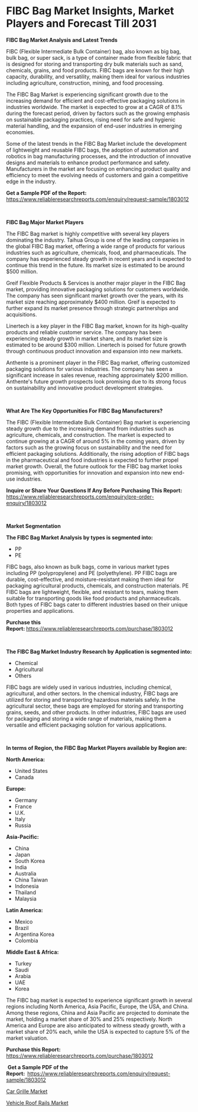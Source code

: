 <p><h1>FIBC Bag Market Insights, Market Players and Forecast Till 2031</h1></p><p><strong>FIBC Bag Market Analysis and Latest Trends</strong></p>
<p><p>FIBC (Flexible Intermediate Bulk Container) bag, also known as big bag, bulk bag, or super sack, is a type of container made from flexible fabric that is designed for storing and transporting dry bulk materials such as sand, chemicals, grains, and food products. FIBC bags are known for their high capacity, durability, and versatility, making them ideal for various industries including agriculture, construction, mining, and food processing.</p><p>The FIBC Bag Market is experiencing significant growth due to the increasing demand for efficient and cost-effective packaging solutions in industries worldwide. The market is expected to grow at a CAGR of 8.1% during the forecast period, driven by factors such as the growing emphasis on sustainable packaging practices, rising need for safe and hygienic material handling, and the expansion of end-user industries in emerging economies.</p><p>Some of the latest trends in the FIBC Bag Market include the development of lightweight and reusable FIBC bags, the adoption of automation and robotics in bag manufacturing processes, and the introduction of innovative designs and materials to enhance product performance and safety. Manufacturers in the market are focusing on enhancing product quality and efficiency to meet the evolving needs of customers and gain a competitive edge in the industry.</p></p>
<p><strong>Get a Sample PDF of the Report:&nbsp;</strong> <a href="https://www.reliableresearchreports.com/enquiry/request-sample/1803012">https://www.reliableresearchreports.com/enquiry/request-sample/1803012</a></p>
<p>&nbsp;</p>
<p><strong>FIBC Bag Major Market Players</strong></p>
<p><p>The FIBC Bag market is highly competitive with several key players dominating the industry. Taihua Group is one of the leading companies in the global FIBC Bag market, offering a wide range of products for various industries such as agriculture, chemicals, food, and pharmaceuticals. The company has experienced steady growth in recent years and is expected to continue this trend in the future. Its market size is estimated to be around $500 million.</p><p>Greif Flexible Products & Services is another major player in the FIBC Bag market, providing innovative packaging solutions for customers worldwide. The company has seen significant market growth over the years, with its market size reaching approximately $400 million. Greif is expected to further expand its market presence through strategic partnerships and acquisitions.</p><p>Linertech is a key player in the FIBC Bag market, known for its high-quality products and reliable customer service. The company has been experiencing steady growth in market share, and its market size is estimated to be around $300 million. Linertech is poised for future growth through continuous product innovation and expansion into new markets.</p><p>Anthente is a prominent player in the FIBC Bag market, offering customized packaging solutions for various industries. The company has seen a significant increase in sales revenue, reaching approximately $200 million. Anthente's future growth prospects look promising due to its strong focus on sustainability and innovative product development strategies.</p></p>
<p>&nbsp;</p>
<p><strong>What Are The Key Opportunities For FIBC Bag Manufacturers?</strong></p>
<p><p>The FIBC (Flexible Intermediate Bulk Container) Bag market is experiencing steady growth due to the increasing demand from industries such as agriculture, chemicals, and construction. The market is expected to continue growing at a CAGR of around 5% in the coming years, driven by factors such as the growing focus on sustainability and the need for efficient packaging solutions. Additionally, the rising adoption of FIBC bags in the pharmaceutical and food industries is expected to further propel market growth. Overall, the future outlook for the FIBC bag market looks promising, with opportunities for innovation and expansion into new end-use industries.</p></p>
<p><strong>Inquire or Share Your Questions If Any Before Purchasing This Report:</strong> <a href="https://www.reliableresearchreports.com/enquiry/pre-order-enquiry/1803012">https://www.reliableresearchreports.com/enquiry/pre-order-enquiry/1803012</a></p>
<p>&nbsp;</p>
<p><strong>Market Segmentation</strong></p>
<p><strong>The FIBC Bag Market Analysis by types is segmented into:</strong></p>
<p><ul><li>PP</li><li>PE</li></ul></p>
<p><p>FIBC bags, also known as bulk bags, come in various market types including PP (polypropylene) and PE (polyethylene). PP FIBC bags are durable, cost-effective, and moisture-resistant making them ideal for packaging agricultural products, chemicals, and construction materials. PE FIBC bags are lightweight, flexible, and resistant to tears, making them suitable for transporting goods like food products and pharmaceuticals. Both types of FIBC bags cater to different industries based on their unique properties and applications.</p></p>
<p><strong>Purchase this Report:&nbsp;</strong><a href="https://www.reliableresearchreports.com/purchase/1803012">https://www.reliableresearchreports.com/purchase/1803012</a></p>
<p>&nbsp;</p>
<p><strong>The FIBC Bag Market Industry Research by Application is segmented into:</strong></p>
<p><ul><li>Chemical</li><li>Agricultural</li><li>Others</li></ul></p>
<p><p>FIBC bags are widely used in various industries, including chemical, agricultural, and other sectors. In the chemical industry, FIBC bags are utilized for storing and transporting hazardous materials safely. In the agricultural sector, these bags are employed for storing and transporting grains, seeds, and other products. In other industries, FIBC bags are used for packaging and storing a wide range of materials, making them a versatile and efficient packaging solution for various applications.</p></p>
<p>&nbsp;</p>
<p><strong>In terms of Region, the FIBC Bag Market Players available by Region are:</strong></p>
<p>
    <p> <strong> North America: </strong>
        <ul>
            <li>United States</li>
            <li>Canada</li>
        </ul>
        </p> 
    <p> <strong> Europe: </strong>
        <ul>
            <li>Germany</li>
            <li>France</li>
            <li>U.K.</li>
            <li>Italy</li>
            <li>Russia</li>
        </ul>
        </p> 
    <p> <strong> Asia-Pacific: </strong>
        <ul>
            <li>China</li>
            <li>Japan</li>
            <li>South Korea</li>
            <li>India</li>
            <li>Australia</li>
            <li>China Taiwan</li>
            <li>Indonesia</li>
            <li>Thailand</li>
            <li>Malaysia</li>
        </ul>
        </p> 
    <p> <strong> Latin America: </strong>
        <ul>
            <li>Mexico</li>
            <li>Brazil</li>
            <li>Argentina Korea</li>
            <li>Colombia</li>
        </ul>
        </p> 
    <p> <strong> Middle East & Africa: </strong>
        <ul>
            <li>Turkey</li>
            <li>Saudi</li>
            <li>Arabia</li>
            <li>UAE</li>
            <li>Korea</li>
        </ul>
    </p>
    </p>
<p><p>The FIBC bag market is expected to experience significant growth in several regions including North America, Asia Pacific, Europe, the USA, and China. Among these regions, China and Asia Pacific are projected to dominate the market, holding a market share of 30% and 25% respectively. North America and Europe are also anticipated to witness steady growth, with a market share of 20% each, while the USA is expected to capture 5% of the market valuation.</p></p>
<p><strong>Purchase this Report: </strong><a href="https://www.reliableresearchreports.com/purchase/1803012">https://www.reliableresearchreports.com/purchase/1803012</a></p>
<p>&nbsp;<strong>Get a Sample PDF of the Report:&nbsp;&nbsp;</strong><a href="https://www.reliableresearchreports.com/enquiry/request-sample/1803012">https://www.reliableresearchreports.com/enquiry/request-sample/1803012</a></p>
<p><strong></strong></p>
<p><p><a href="https://metal-farmhouse-e95.notion.site/Car-Grille-Market-Research-Report-The-Key-To-Successful-Business-Strategy-Forecasted-for-Period-fro-af37cb583a244572b90d369c34e27929">Car Grille Market</a></p><p><a href="https://gratis-rainforest-2ca.notion.site/Vehicle-Roof-Rails-Market-Size-Reflecting-a-Forecast-Till-2031-Market-By-Type-By-Application-and-B-d378ad0657ae40adba61c1403d990a90">Vehicle Roof Rails Market</a></p></p>